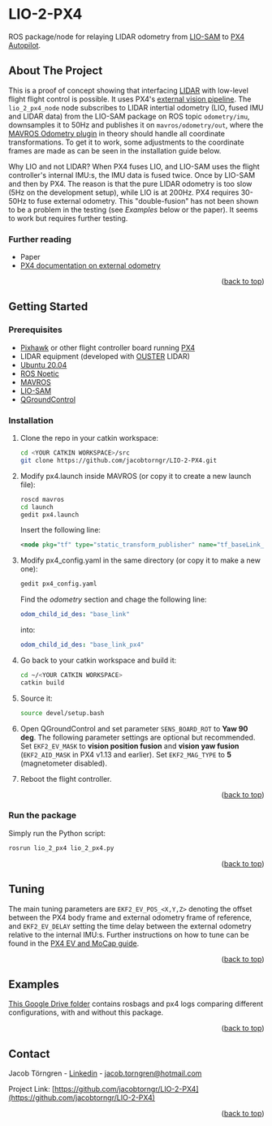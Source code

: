 # LIO-2-PX4
ROS package/node for relaying LIDAR odometry from [LIO-SAM](https://github.com/TixiaoShan/LIO-SAM) to [PX4 Autopilot](https://px4.io/).

<a name="readme-top"></a>


<!-- ABOUT THE PROJECT -->
## About The Project
This is a proof of concept showing that interfacing [LIDAR](https://en.wikipedia.org/wiki/Lidar) with low-level flight flight control is possible. It uses PX4's
[external vision pipeline](https://docs.px4.io/main/en/ros/external_position_estimation.html).
The ```lio_2_px4_node``` node subscribes to LIDAR intertial odometry (LIO, fused IMU and LIDAR data) from the LIO-SAM package on ROS topic ```odometry/imu```, downsamples it to 50Hz 
and publishes it on ```mavros/odometry/out```, where the [MAVROS Odometry plugin](http://docs.ros.org/en/noetic/api/mavros_extras/html/odom_8cpp_source.html)
in theory should handle all coordinate transformations. To get it to work, some adjustments to the coordinate frames are made as can be seen in the installation guide below.

Why LIO and not LIDAR? When PX4 fuses LIO, and LIO-SAM uses the flight controller's internal IMU:s, the IMU data is fused twice. Once by LIO-SAM and then by PX4. 
The reason is that the pure LIDAR odometry is too slow (5Hz on the development setup), while LIO is at 200Hz. PX4 requires 30-50Hz to fuse external odometry. This "double-fusion" has not 
been shown to be a problem in the testing (see <em>Examples</em> below or the paper). It seems to work but requires further testing.

### Further reading
* Paper
* [PX4 documentation on external odometry](https://docs.px4.io/main/en/ros/external_position_estimation.html)


<p align="right">(<a href="#readme-top">back to top</a>)</p>


<!-- GETTING STARTED -->
## Getting Started

### Prerequisites 
* [Pixhawk](https://pixhawk.org/) or other flight controller board running [PX4](https://px4.io/)
* LIDAR equipment (developed with [OUSTER](https://ouster.com/) LIDAR)
* [Ubuntu 20.04](https://releases.ubuntu.com/focal/)
* [ROS Noetic](https://docs.px4.io/main/en/ros/mavros_installation.html)
* [MAVROS](https://docs.px4.io/main/en/ros/mavros_installation.html)
* [LIO-SAM](https://github.com/TixiaoShan/LIO-SAM)
* [QGroundControl](http://qgroundcontrol.com/)

### Installation
1. Clone the repo in your catkin workspace:
   ```sh
   cd <YOUR CATKIN WORKSPACE>/src
   git clone https://github.com/jacobtorngr/LIO-2-PX4.git
   ```
2. Modify px4.launch inside MAVROS (or copy it to create a new launch file):
   ```sh
   roscd mavros
   cd launch
   gedit px4.launch
   ```
   Insert the following line:
   ```xml
   <node pkg="tf" type="static_transform_publisher" name="tf_baseLink_externalPoseChildFrame" args="0 0 0 -1.57079632679 0 0 base_link base_link_px4 1000"/>
   ```
3. Modify px4_config.yaml in the same directory (or copy it to make a new one):
   ```sh
   gedit px4_config.yaml
   ```
   Find the <em>odometry</em> section and chage the following line:
   ```yaml
   odom_child_id_des: "base_link"
   ```
   into:
   ```yaml
   odom_child_id_des: "base_link_px4"
   ```
4. Go back to your catkin workspace and build it:
   ```sh
   cd ~/<YOUR CATKIN WORKSPACE>
   catkin build
   ```
5. Source it:
   ```sh
   source devel/setup.bash
   ```
6. Open QGroundControl and set parameter
   ```SENS_BOARD_ROT```
   to **Yaw 90 deg**.
   The following parameter settings are optional but recommended. Set
   ```EKF2_EV_MASK```
   to **vision position fusion** and **vision yaw fusion** (```EKF2_AID_MASK``` in PX4 v1.13 and earlier). Set
   ```EKF2_MAG_TYPE```
   to **5** (magnetometer disabled).
   
8. Reboot the flight controller.

<p align="right">(<a href="#readme-top">back to top</a>)</p>

### Run the package
  Simply run the Python script:
   ```sh
   rosrun lio_2_px4 lio_2_px4.py
   ```
<p align="right">(<a href="#readme-top">back to top</a>)</p>

## Tuning
The main tuning parameters are
```EKF2_EV_POS_<X,Y,Z>```
denoting the offset between the PX4 body frame and external odometry frame of reference, and
```EKF2_EV_DELAY```
setting the time delay between the external odometry relative to the internal IMU:s. Further
instructions on how to tune can be found in the [PX4 EV and MoCap guide](https://docs.px4.io/main/en/ros/external_position_estimation.html).

<p align="right">(<a href="#readme-top">back to top</a>)</p>

## Examples
[This Google Drive folder](https://drive.google.com/drive/folders/1MJeX_GaXWPaaHPx7-lXcfXu0nH8P8apE?usp=sharing) contains
rosbags and px4 logs comparing different configurations, with and without this package. 

<p align="right">(<a href="#readme-top">back to top</a>)</p>

<!-- CONTACT -->
## Contact

Jacob Törngren - [Linkedin](https://linkedin.com/in/jacobtorngren) - jacob.torngren@hotmail.com

Project Link: [https://github.com/jacobtorngr/LIO-2-PX4](https://github.com/jacobtorngr/LIO-2-PX4)

<p align="right">(<a href="#readme-top">back to top</a>)</p>


